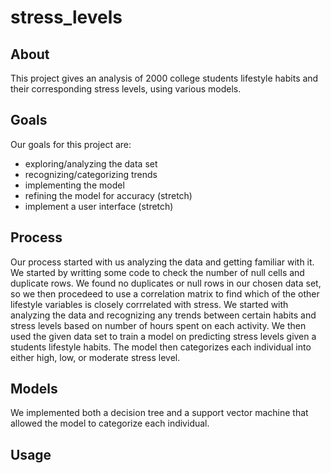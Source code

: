 # stress_levels

## About 
This project gives an analysis of 2000 college students lifestyle habits and their corresponding stress levels, using various models. 
## Goals 
Our goals for this project are: 
* exploring/analyzing the data set 
* recognizing/categorizing trends 
* implementing the model 
* refining the model for accuracy (stretch)
* implement a user interface (stretch)
## Process
Our process started with us analyzing the data and getting familiar with it. We started by writting some code to check the number of null cells and duplicate rows. We found no duplicates or null rows in our chosen data set, so we then procedeed to use a correlation matrix to find which of the other lifestyle variables is closely corrrelated with stress. We started with analyzing the data and recognizing any trends between certain habits and stress levels based on number of hours spent on each activity. We then used the given data set to train a model on predicting stress levels given a students lifestyle habits. The model then categorizes each individual into either high, low, or moderate stress level. 
## Models
We implemented both a decision tree and a support vector machine that allowed the model to categorize each individual. 
## Usage 
